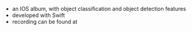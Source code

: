 - an IOS album, with object classification and object detection features
- developed with Swift
- recording can be found at 
